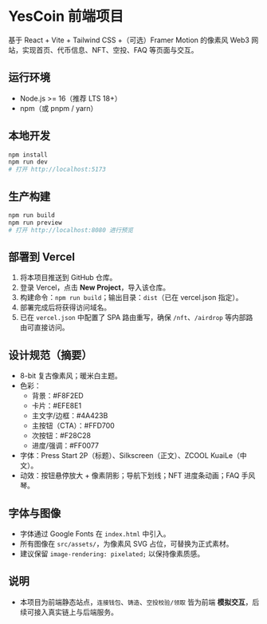 # YesCoin 前端项目

基于 React + Vite + Tailwind CSS +（可选）Framer Motion 的像素风 Web3 网站，实现首页、代币信息、NFT、空投、FAQ 等页面与交互。

## 运行环境
- Node.js >= 16（推荐 LTS 18+）
- npm（或 pnpm / yarn）

## 本地开发
```bash
npm install
npm run dev
# 打开 http://localhost:5173
```

## 生产构建
```bash
npm run build
npm run preview
# 打开 http://localhost:8080 进行预览
```

## 部署到 Vercel
1. 将本项目推送到 GitHub 仓库。
2. 登录 Vercel，点击 **New Project**，导入该仓库。
3. 构建命令：`npm run build`；输出目录：`dist`（已在 vercel.json 指定）。
4. 部署完成后将获得访问域名。
5. 已在 `vercel.json` 中配置了 SPA 路由重写，确保 `/nft`、`/airdrop` 等内部路由可直接访问。

## 设计规范（摘要）
- 8-bit 复古像素风；暖米白主题。
- 色彩：
  - 背景：#F8F2ED
  - 卡片：#EFE8E1
  - 主文字/边框：#4A423B
  - 主按钮（CTA）：#FFD700
  - 次按钮：#F28C28
  - 进度/强调：#FF0077
- 字体：Press Start 2P（标题）、Silkscreen（正文）、ZCOOL KuaiLe（中文）。
- 动效：按钮悬停放大 + 像素阴影；导航下划线；NFT 进度条动画；FAQ 手风琴。

## 字体与图像
- 字体通过 Google Fonts 在 `index.html` 中引入。
- 所有图像在 `src/assets/`，为像素风 SVG 占位，可替换为正式素材。
- 建议保留 `image-rendering: pixelated;` 以保持像素质感。

## 说明
- 本项目为前端静态站点，`连接钱包`、`铸造`、`空投校验/领取` 皆为前端 **模拟交互**，后续可接入真实链上与后端服务。
